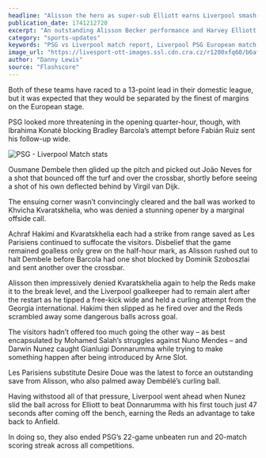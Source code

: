 ```yaml
---
headline: "Alisson the hero as super-sub Elliott earns Liverpool smash-and-grab win at PSG"
publication_date: 1741212720
excerpt: "An outstanding Alisson Becker performance and Harvey Elliott’s late winner earned Liverpool a 1-0 advantage over Paris Saint-Germain in their UEFA Champions League (UCL) Round of 16 tie, while also ending a five-game winless run in away matches on French soil."
category: "sports-updates"
keywords: "PSG vs Liverpool match report, Liverpool PSG European match 2025, Alisson saves PSG Liverpool, Darwin Nunez goal PSG, Elliott goal Liverpool vs PSG, PSG unbeaten run ended, Ousmane Dembele PSG performance, Kvaratskhelia PSG shot denied, Liverpool defense PSG match, Achraf Hakimi PSG attempt, PSG Liverpool match stats, Mohamed Salah Nuno Mendes, Liverpool Anfield advantage, PSG attacking pressure Liverpool, European football PSG Liverpool"
image_url: "https://livesport-ott-images.ssl.cdn.cra.cz/r1200xfq60/b6af0231-5910-4a35-847e-e8f2aec3bbc1.avif"
author: "Danny Lewis"
source: "Flashscore"
---
```


Both of these teams have raced to a 13-point lead in their domestic league, but it was expected that they would be separated by the finest of margins on the European stage.

PSG looked more threatening in the opening quarter-hour, though, with Ibrahima Konaté blocking Bradley Barcola’s attempt before Fabián Ruiz sent his follow-up wide.

![PSG - Liverpool Match stats](https://livesport-ott-images.ssl.cdn.cra.cz/r1200xfq60/2fb9dcfd-61ba-4d19-b67a-e6a5d833fb77.avif)

Ousmane Dembele then glided up the pitch and picked out João Neves for a shot that bounced off the turf and over the crossbar, shortly before seeing a shot of his own deflected behind by Virgil van Dijk.

The ensuing corner wasn’t convincingly cleared and the ball was worked to Khvicha Kvaratskhelia, who was denied a stunning opener by a marginal offside call.

Achraf Hakimi and Kvaratskhelia each had a strike from range saved as Les Parisiens continued to suffocate the visitors. Disbelief that the game remained goalless only grew on the half-hour mark, as Alisson rushed out to halt Dembele before Barcola had one shot blocked by Dominik Szoboszlai and sent another over the crossbar.

Alisson then impressively denied Kvaratskhelia again to help the Reds make it to the break level, and the Liverpool goalkeeper had to remain alert after the restart as he tipped a free-kick wide and held a curling attempt from the Georgia international. Hakimi then slipped as he fired over and the Reds scrambled away some dangerous balls across goal.

The visitors hadn’t offered too much going the other way – as best encapsulated by Mohamed Salah’s struggles against Nuno Mendes – and Darwin Nunez caught Gianluigi Donnarumma while trying to make something happen after being introduced by Arne Slot.

Les Parisiens substitute Desire Doue was the latest to force an outstanding save from Alisson, who also palmed away Dembélé’s curling ball.

Having withstood all of that pressure, Liverpool went ahead when Nunez slid the ball across for Elliott to beat Donnarumma with his first touch just 47 seconds after coming off the bench, earning the Reds an advantage to take back to Anfield.

<section class="tweet1897408292621529254"></section>

In doing so, they also ended PSG’s 22-game unbeaten run and 20-match scoring streak across all competitions.
